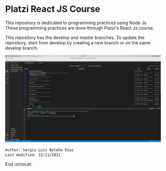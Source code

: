 # Platzi React JS Course
This repository is dedicated to programming practices using Node Js. These programming practices are done through Platzi's React Js course.

This repository has the develop and master branches. To update the repository, start from develop by creating a new branch or on the same develop branch.

<img src="https://raw.githubusercontent.com/Serbeld/PlatziNodeJs/master/img/ScreenshotNodeJsRepository.png" alt='Screenshot of gitflow of the PlatziNodeJs Repository created by Sergio Beleño'/>

    Author: Sergio Luis Beleño Díaz
    Last modified: 22/11/2021

End :octocat:
